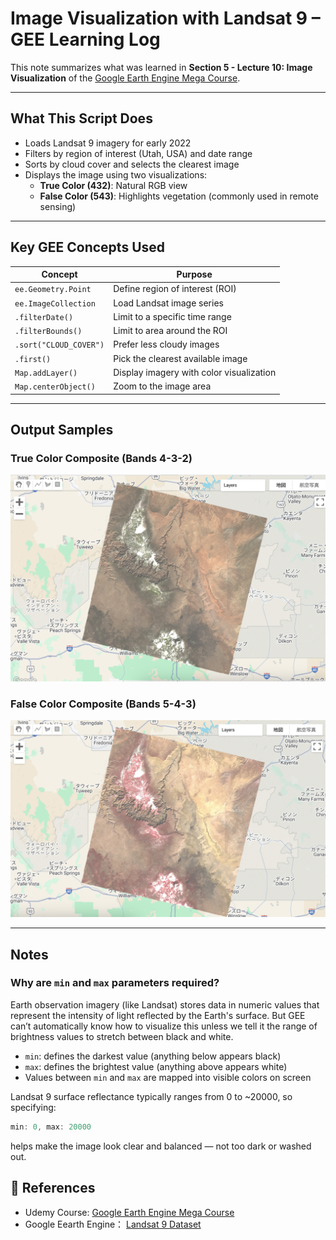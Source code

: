 #  Image Visualization with Landsat 9 – GEE Learning Log

This note summarizes what was learned in **Section 5 - Lecture 10: Image Visualization** of the [Google Earth Engine Mega Course](https://www.udemy.com/course/google-earth-engine-gis-remote-sensing/learn/lecture/42661196#overview).

---

## What This Script Does
- Loads Landsat 9 imagery for early 2022
- Filters by region of interest (Utah, USA) and date range
- Sorts by cloud cover and selects the clearest image
- Displays the image using two visualizations:
  - **True Color (432)**: Natural RGB view
  - **False Color (543)**: Highlights vegetation (commonly used in remote sensing)
---

## Key GEE Concepts Used

| Concept                | Purpose                                     |
|------------------------|---------------------------------------------|
| `ee.Geometry.Point`    | Define region of interest (ROI)             |
| `ee.ImageCollection`   | Load Landsat image series                   |
| `.filterDate()`        | Limit to a specific time range              |
| `.filterBounds()`      | Limit to area around the ROI                |
| `.sort("CLOUD_COVER")` | Prefer less cloudy images                   |
| `.first()`             | Pick the clearest available image           |
| `Map.addLayer()`       | Display imagery with color visualization    |
| `Map.centerObject()`   | Zoom to the image area                      |

---

## Output Samples

### True Color Composite (Bands 4-3-2)
![](./map_l9_b432_truecolor_2022_utah.png)

### False Color Composite (Bands 5-4-3)
![](./map_l9_b543_falsecolor_2022_utah.png)

---

## Notes

### Why are `min` and `max` parameters required?

Earth observation imagery (like Landsat) stores data in numeric values that represent the intensity of light reflected by the Earth's surface. 
But GEE can’t automatically know how to visualize this unless we tell it the range of brightness values to stretch between black and white.

- `min`: defines the darkest value (anything below appears black)
- `max`: defines the brightest value (anything above appears white)
- Values between `min` and `max` are mapped into visible colors on screen

Landsat 9 surface reflectance typically ranges from 0 to ~20000, so specifying:

```javascript
min: 0, max: 20000
```
helps make the image look clear and balanced — not too dark or washed out.

## 🔗 References
- Udemy Course: [Google Earth Engine Mega Course](https://www.udemy.com/course/google-earth-engine-gis-remote-sensing/learn/lecture/42661196#overview)
- Google Eearth Engine： [Landsat 9 Dataset](https://developers.google.com/earth-engine/datasets/catalog/landsat-9)
